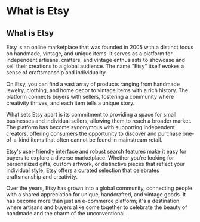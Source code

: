 # What is Etsy

## What is Etsy

Etsy is an online marketplace that was founded in 2005 with a distinct focus on handmade, vintage, and unique items. It serves as a platform for independent artisans, crafters, and vintage enthusiasts to showcase and sell their creations to a global audience. The name "Etsy" itself evokes a sense of craftsmanship and individuality.

On Etsy, you can find a vast array of products ranging from handmade jewelry, clothing, and home decor to vintage items with a rich history. The platform connects buyers with sellers, fostering a community where creativity thrives, and each item tells a unique story.

What sets Etsy apart is its commitment to providing a space for small businesses and individual sellers, allowing them to reach a broader market. The platform has become synonymous with supporting independent creators, offering consumers the opportunity to discover and purchase one-of-a-kind items that often cannot be found in mainstream retail.

Etsy's user-friendly interface and robust search features make it easy for buyers to explore a diverse marketplace. Whether you're looking for personalized gifts, custom artwork, or distinctive pieces that reflect your individual style, Etsy offers a curated selection that celebrates craftsmanship and creativity.

Over the years, Etsy has grown into a global community, connecting people with a shared appreciation for unique, handcrafted, and vintage goods. It has become more than just an e-commerce platform; it's a destination where artisans and buyers alike come together to celebrate the beauty of handmade and the charm of the unconventional.
